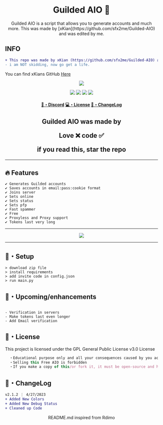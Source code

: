 <h1 align="center">
  Guilded AIO 👻
</h1>

<p align="center">
  Guilded AIO is a script that allows you to generate accounts and much more. This was made by [xKian](https://github.com/sfx2me/Guilded-AIO) and was edited by me.
</p>

## INFO

```diff
+ This repo was made by xKian (https://github.com/sfx2me/Guilded-AIO) and I simply added a new feauture and re-did the colors and debug status.
- i am NOT skidding, now go get a life.
```
You can find xKians GitHub [Here](https://github.com/sfx2me/Guilded-AIO)


<p align="center"> 
  <kbd>
<img src="https://cdn.discordapp.com/attachments/1004679809365975100/1016358335458586695/68747470733a2f2f63646e2e646973636f72646170702e636f6d2f6174746163686d656e74732f3937393834313732393533383638373031372f3938303532303630353431353736383131342f30332d67666c697463682e6a7067.jpg"></img>
  </kbd>
</p>

<p align="center">
  <img src="https://img.shields.io/github/languages/top/Jakee8718/Guilded-AIO-Remade?style=flat-square"> </a>
  <img src="https://img.shields.io/github/last-commit/Jakee8718/Guilded-AIO-RemadeI?style=flat-square"> </a>
  <img src="https://img.shields.io/github/stars/Jakee8718/Guilded-AIO-Remade?color=7F9DE0&label=Stars&style=flat-square"> </a>
  <img src="https://img.shields.io/github/forks/Jakee8718/Guilded-AIO-Remade?color=7F9DE0&label=Forks&style=flat-square"> </a>
</p>

<h4 align="center">
  <a href="https://discord.gg/QbWGVZvRWc">🌌・Discord</a>
  <a href="https://github.com/sfx2me/Guilded-AIO#license">💻・License</a>
  <a href="https://github.com/sfx2me/Guilded-AIO#changelog">📜・ChangeLog</a>
</h4>

<h2 align="center">
  Guilded AIO was made by

Love ❌ code ✅

if you read this, star the repo
</h2>

---

## :fire: Features
```sh-session
✔ Generates Guilded accounts
✔ Saves accounts in email:pass:cookie format
✔ Joins server
✔ Sets online
✔ Sets status
✔ Sets pfp 
✔ Fast spammer
✔ Free
✔ Proxyless and Proxy support
✔ Tokens last very long
```
---

<p align="center"> 
  <kbd>
<img src="https://cdn.discordapp.com/attachments/1004679809365975100/1016428271409299577/unknown.png"></img>
  </kbd>
</p>

---

## 🚀・Setup

```sh-session
> download zip file
> install requirements
> add invite code in config.json
> run main.py
```

## 🎉・Upcoming/enhancements
```sh-session

- Verification in servers
- Make tokens last even longer
- Add Email verification
```


## 📄・License

This project is licensed under the GPL General Public License v3.0 License
```js
  ・Educational purpose only and all your consequences caused by you actions is your responsibility
  ・Selling this Free AIO is forbidden
  ・If you make a copy of this/or fork it, it must be open-source and have credits linking to this repo. All credits go to [xKian](https://github.com/sfx2me/Guilded-AIO)
```

## 💭・ChangeLog

```diff
v2.1.2 ⋮ 4/27/2023
+ Added New Colors
+ Added New Debug Status
+ Cleaned up Code
```

<p align="center">
  README.md inspired from Rdimo
</p>
